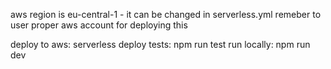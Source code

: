 aws region is eu-central-1 - it can be changed in serverless.yml
remeber to user proper aws account for deploying this


deploy to aws: serverless deploy
tests: npm run test
run locally: npm run dev
